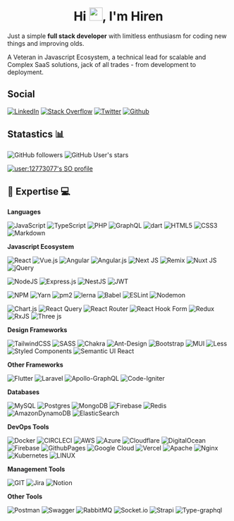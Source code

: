 <h1 align="center">Hi <img src="https://media.giphy.com/media/hvRJCLFzcasrR4ia7z/giphy.gif" height="30">, I'm Hiren</h1>

Just a simple **full stack developer** with limitless enthusiasm for coding new things and improving olds.

A Veteran in Javascript Ecosystem, a technical lead for scalable and Complex SaaS solutions,  jack of all trades - from development to deployment.

## Social

[![LinkedIn](https://img.shields.io/badge/LinkedIn-%230077B5.svg?logo=linkedin&logoColor=white)](https://linkedin.com/in/hirenf)
[![Stack Overflow](https://img.shields.io/badge/-Stackoverflow-FE7A16?logo=stack-overflow&logoColor=white)](https://stackoverflow.com/users/12773077)
[![Twitter](https://img.shields.io/badge/Twitter-%231DA1F2.svg?logo=Twitter&logoColor=white)](https://twitter.com/faldu_hiren) 
[![Github](https://img.shields.io/badge/GitHub-%23181717.svg?logo=github&logoColor=white)](https://github.com/hirenf14) 


## Statastics 📊

![GitHub followers](https://img.shields.io/github/followers/hirenf14)
![GitHub User's stars](https://img.shields.io/github/stars/hirenf14)

[![user:12773077's SO profile](https://stackoverflow-readme-profile.johannchopin.fr/profile/12773077?theme=dark&website=true&location=true)](https://stackoverflow.com/users/12773077)


## 🔧 Expertise 💻

**Languages**

![JavaScript](https://img.shields.io/badge/JavaScript-%23323330.svg?style=flat&logo=javascript&logoColor=%23F7DF1E)
![TypeScript](https://img.shields.io/badge/TypeScript-%23007ACC.svg?style=flat&logo=typescript&logoColor=white)
![PHP](https://img.shields.io/badge/PHP-%23777BB4.svg?style=flat&logo=php&logoColor=white)
![GraphQL](https://img.shields.io/badge/-GraphQL-E10098?style=flat&logo=graphql&logoColor=white)
![dart](https://img.shields.io/badge/Dart-%230175C2.svg?style=flat&logo=dart&logoColor=white)
![HTML5](https://img.shields.io/badge/HTML5-%23E34F26.svg?style=flat&logo=html5&logoColor=white)
![CSS3](https://img.shields.io/badge/CSS3-%231572B6.svg?style=flat&logo=css3&logoColor=white)
![Markdown](https://img.shields.io/badge/markdown-%23000000.svg?style=flat&logo=markdown&logoColor=white)

**Javascript Ecosystem**

![React](https://img.shields.io/badge/react-%2320232a.svg?style=flat&logo=react&logoColor=%2361DAFB)
![Vue.js](https://img.shields.io/badge/vue.js-%2335495e.svg?style=flat&logo=vuedotjs&logoColor=%234FC08D)
![Angular](https://img.shields.io/badge/Angular-%23DD0031.svg?style=flat&logo=angular&logoColor=white)
![Angular.js](https://img.shields.io/badge/angular.js-%23E23237.svg?style=flat&logo=angularjs&logoColor=white)
![Next JS](https://img.shields.io/badge/Next-black?style=flat&logo=next.js&logoColor=white)
![Remix](https://img.shields.io/badge/remix-%23000.svg?style=flat&logo=remix&logoColor=white)
![Nuxt JS](https://img.shields.io/badge/Nuxt-002E3B?style=flat&logo=nuxt.js&logoColor=#00DC82)
![jQuery](https://img.shields.io/badge/jQuery-%230769AD.svg?style=flat&logo=jquery&logoColor=white)

![NodeJS](https://img.shields.io/badge/node.js-6DA55F?style=flat&logo=node.js&logoColor=white)
![Express.js](https://img.shields.io/badge/express.js-%23404d59.svg?style=flat&logo=express&logoColor=%2361DAFB)
![NestJS](https://img.shields.io/badge/nestjs-%23E0234E.svg?style=flat&logo=nestjs&logoColor=white)
 ![JWT](https://img.shields.io/badge/JWT-black?style=flat&logo=JSON%20web%20tokens)


![NPM](https://img.shields.io/badge/npm-%23CB3837.svg?style=flat&logo=npm&logoColor=white)
![Yarn](https://img.shields.io/badge/yarn-%232C8EBB.svg?style=flat&logo=yarn&logoColor=white)
![pm2](https://img.shields.io/badge/pm2-%232B037A.svg?style=flat&logo=pm2&logoColor=white)
![lerna](https://img.shields.io/badge/Lerna-%239333EA.svg?style=flat&logo=lerna&logoColor=white)
 ![Babel](https://img.shields.io/badge/Babel-F9DC3e?style=flat&logo=babel&logoColor=black)
 ![ESLint](https://img.shields.io/badge/ESLint-4B3263?style=flat&logo=eslint&logoColor=white)
 ![Nodemon](https://img.shields.io/badge/NODEMON-%23323330.svg?style=flat&logo=nodemon&logoColor=%BBDEAD) 

 ![Chart.js](https://img.shields.io/badge/chart.js-F5788D.svg?style=flat&logo=chart.js&logoColor=white)
![React Query](https://img.shields.io/badge/-React%20Query-FF4154?style=flat&logo=react%20query&logoColor=white)
![React Router](https://img.shields.io/badge/React_Router-CA4245?style=flat&logo=react-router&logoColor=white)
![React Hook Form](https://img.shields.io/badge/React%20Hook%20Form-%23EC5990.svg?style=flat&logo=reacthookform&logoColor=white)
![Redux](https://img.shields.io/badge/redux-%23593d88.svg?style=flat&logo=redux&logoColor=white)
![RxJS](https://img.shields.io/badge/rxjs-%23B7178C.svg?style=flat&logo=reactivex&logoColor=white)
 ![Three js](https://img.shields.io/badge/threejs-black?style=flat&logo=three.js&logoColor=white)

**Design Frameworks**

![TailwindCSS](https://img.shields.io/badge/tailwindcss-%2338B2AC.svg?style=flat&logo=tailwind-css&logoColor=white)
![SASS](https://img.shields.io/badge/SASS-hotpink.svg?style=flat&logo=SASS&logoColor=white) 
![Chakra](https://img.shields.io/badge/chakra-%234ED1C5.svg?style=flat&logo=chakraui&logoColor=white)
![Ant-Design](https://img.shields.io/badge/-AntDesign-%230170FE?style=flat&logo=ant-design&logoColor=white)
![Bootstrap](https://img.shields.io/badge/bootstrap-%238511FA.svg?style=flat&logo=bootstrap&logoColor=white)
![MUI](https://img.shields.io/badge/MUI-%230081CB.svg?style=flat&logo=mui&logoColor=white)
![Less](https://img.shields.io/badge/less-2B4C80?style=flat&logo=less&logoColor=white)
![Styled Components](https://img.shields.io/badge/styled--components-DB7093?style=flat&logo=styled-components&logoColor=white)
![Semantic UI React](https://img.shields.io/badge/Semantic%20UI%20React-%2335BDB2.svg?style=flat&logo=SemanticUIReact&logoColor=white)

**Other Frameworks**

![Flutter](https://img.shields.io/badge/Flutter-%2302569B.svg?style=flat&logo=Flutter&logoColor=white)
![Laravel](https://img.shields.io/badge/laravel-%23FF2D20.svg?style=flat&logo=laravel&logoColor=white)
 ![Apollo-GraphQL](https://img.shields.io/badge/-ApolloGraphQL-311C87?style=flat&logo=apollo-graphql)
 ![Code-Igniter](https://img.shields.io/badge/CodeIgniter-%23EF4223.svg?style=flat&logo=codeIgniter&logoColor=white)

**Databases**

![MySQL](https://img.shields.io/badge/mysql-%2300000f.svg?style=flat&logo=mysql&logoColor=white)
![Postgres](https://img.shields.io/badge/postgres-%23316192.svg?style=flat&logo=postgresql&logoColor=white)
![MongoDB](https://img.shields.io/badge/MongoDB-%234ea94b.svg?style=flat&logo=mongodb&logoColor=white)
![Firebase](https://img.shields.io/badge/Firebase-039BE5?style=flat&logo=Firebase&logoColor=white)
![Redis](https://img.shields.io/badge/redis-%23DD0031.svg?style=flat&logo=redis&logoColor=white)
![AmazonDynamoDB](https://img.shields.io/badge/Amazon%20DynamoDB-4053D6?style=flat&logo=Amazon%20DynamoDB&logoColor=white)
![ElasticSearch](https://img.shields.io/badge/-ElasticSearch-005571?style=flat&logo=elasticsearch) 

**DevOps Tools**

![Docker](https://img.shields.io/badge/docker-%230db7ed.svg?style=flat&logo=docker&logoColor=white)
![CIRCLECI](https://img.shields.io/badge/CIRCLECI-02303A.svg?style=flat&logo=CIRCLECI&logoColor=white&color=%23343434) 
![AWS](https://img.shields.io/badge/AWS-%23FF9900.svg?style=flat&logo=amazon-aws&logoColor=white)
![Azure](https://img.shields.io/badge/azure-%230072C6.svg?style=flat&logo=microsoftazure&logoColor=white)
![Cloudflare](https://img.shields.io/badge/Cloudflare-F38020?style=flat&logo=Cloudflare&logoColor=white)
![DigitalOcean](https://img.shields.io/badge/DigitalOcean-%230167ff.svg?style=flat&logo=digitalOcean&logoColor=white)
![Firebase](https://img.shields.io/badge/firebase-%23039BE5.svg?style=flat&logo=firebase)
![GithubPages](https://img.shields.io/badge/GH%20Pages-121013?style=flat&logo=github&logoColor=white)
![Google Cloud](https://img.shields.io/badge/GoogleCloud-%234285F4.svg?style=flat&logo=google-cloud&logoColor=white)
![Vercel](https://img.shields.io/badge/vercel-%23000000.svg?style=flat&logo=vercel&logoColor=white)
![Apache](https://img.shields.io/badge/apache-%23D42029.svg?style=flat&logo=apache&logoColor=white)
![Nginx](https://img.shields.io/badge/nginx-%23009639.svg?style=flat&logo=nginx&logoColor=white)
![Kubernetes](https://img.shields.io/badge/kubernetes-%23326ce5.svg?style=flat&logo=kubernetes&logoColor=white)
![LINUX](https://img.shields.io/badge/Linux-FCC624?style=flat&logo=linux&logoColor=black) 

 **Management Tools**

![GIT](https://img.shields.io/badge/Git-fc6d26?style=flat&logo=git&logoColor=white)
 ![Jira](https://img.shields.io/badge/jira-%230A0FFF.svg?style=flat&logo=jira&logoColor=white)
 ![Notion](https://img.shields.io/badge/Notion-%23000000.svg?style=flat&logo=notion&logoColor=white)

 **Other Tools**

 ![Postman](https://img.shields.io/badge/Postman-FF6C37?style=flat&logo=postman&logoColor=white)
 ![Swagger](https://img.shields.io/badge/-Swagger-%23Clojure?style=flat&logo=swagger&logoColor=white)
 ![RabbitMQ](https://img.shields.io/badge/rabbitMQ-FF6600?style=flat&logo=rabbitmq&logoColor=white) 
 ![Socket.io](https://img.shields.io/badge/Socket.io-black?style=flat&logo=socket.io&badgeColor=010101)
 ![Strapi](https://img.shields.io/badge/strapi-%232E7EEA.svg?style=flat&logo=strapi&logoColor=white) 
 ![Type-graphql](https://img.shields.io/badge/-TypeGraphQL-%23C04392?style=flat)





